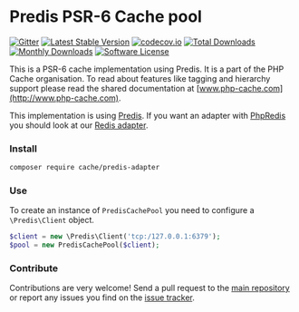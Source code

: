 # Predis PSR-6 Cache pool 
[![Gitter](https://badges.gitter.im/php-cache/cache.svg)](https://gitter.im/php-cache/cache?utm_source=badge&utm_medium=badge&utm_campaign=pr-badge)
[![Latest Stable Version](https://poser.pugx.org/cache/predis-adapter/v/stable)](https://packagist.org/packages/cache/predis-adapter)
[![codecov.io](https://codecov.io/github/php-cache/predis-adapter/coverage.svg?branch=master)](https://codecov.io/github/php-cache/predis-adapter?branch=master)
[![Total Downloads](https://poser.pugx.org/cache/predis-adapter/downloads)](https://packagist.org/packages/cache/predis-adapter)
[![Monthly Downloads](https://poser.pugx.org/cache/predis-adapter/d/monthly.png)](https://packagist.org/packages/cache/predis-adapter)
[![Software License](https://img.shields.io/badge/license-MIT-brightgreen.svg?style=flat-square)](LICENSE)

This is a PSR-6 cache implementation using Predis. It is a part of the PHP Cache organisation. To read about 
features like tagging and hierarchy support please read the shared documentation at [www.php-cache.com](http://www.php-cache.com). 

This implementation is using [Predis](https://github.com/nrk/predis). If you want an adapter with 
[PhpRedis](https://github.com/phpredis/phpredis) you should look at our [Redis adapter](https://github.com/php-cache/redis-adapter). 

### Install

```bash
composer require cache/predis-adapter
```

### Use

To create an instance of `PredisCachePool` you need to configure a `\Predis\Client` object. 

```php
$client = new \Predis\Client('tcp:/127.0.0.1:6379');
$pool = new PredisCachePool($client);
```

### Contribute

Contributions are very welcome! Send a pull request to the [main repository](https://github.com/php-cache/cache) or 
report any issues you find on the [issue tracker](http://issues.php-cache.com).
